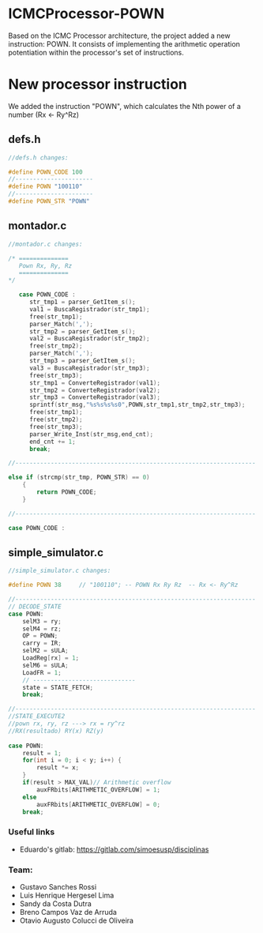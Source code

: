 # ICMCProcessor-POWN
Based on the ICMC Processor architecture, the project added a new instruction: POWN. It consists of implementing the arithmetic operation potentiation within the processor's set of instructions.

# New processor instruction
We added the instruction "POWN", which calculates the Nth power of a number (Rx <- Ry^Rz)
## defs.h
```c
//defs.h changes:

#define POWN_CODE 100
//----------------------
#define POWN "100110"
//----------------------
#define POWN_STR "POWN"
```
## montador.c
```c
//montador.c changes:

/* ==============
   Pown Rx, Ry, Rz
   ==============
*/

   case POWN_CODE :
      str_tmp1 = parser_GetItem_s();
      val1 = BuscaRegistrador(str_tmp1);
      free(str_tmp1);
      parser_Match(',');
      str_tmp2 = parser_GetItem_s();
      val2 = BuscaRegistrador(str_tmp2);
      free(str_tmp2);
      parser_Match(',');
      str_tmp3 = parser_GetItem_s();
      val3 = BuscaRegistrador(str_tmp3);
      free(str_tmp3);
      str_tmp1 = ConverteRegistrador(val1);
      str_tmp2 = ConverteRegistrador(val2);
      str_tmp3 = ConverteRegistrador(val3);
      sprintf(str_msg,"%s%s%s%s0",POWN,str_tmp1,str_tmp2,str_tmp3);
      free(str_tmp1);
      free(str_tmp2);
      free(str_tmp3);
      parser_Write_Inst(str_msg,end_cnt);
      end_cnt += 1;
      break;

//--------------------------------------------------------------------

else if (strcmp(str_tmp, POWN_STR) == 0)
    {
        return POWN_CODE;
    }

//--------------------------------------------------------------------

case POWN_CODE :
```
## simple_simulator.c
```c
//simple_simulator.c changes:

#define POWN 38     // "100110"; -- POWN Rx Ry Rz  -- Rx <- Ry^Rz

//--------------------------------------------------------------------
// DECODE_STATE
case POWN:
    selM3 = ry;
    selM4 = rz;
    OP = POWN;
    carry = IR;
    selM2 = sULA;
    LoadReg[rx] = 1;
    selM6 = sULA;
    LoadFR = 1;
    // -----------------------------
    state = STATE_FETCH;
    break;

//--------------------------------------------------------------------
//STATE_EXECUTE2
//pown rx, ry, rz ---> rx = ry^rz
//RX(resultado) RY(x) RZ(y)
        
case POWN:
    result = 1;
    for(int i = 0; i < y; i++) {
        result *= x;
    }
    if(result > MAX_VAL)// Arithmetic overflow
        auxFRbits[ARITHMETIC_OVERFLOW] = 1;
    else
        auxFRbits[ARITHMETIC_OVERFLOW] = 0;
    break;
```

### Useful links
- Eduardo's gitlab: https://gitlab.com/simoesusp/disciplinas

### Team:
- Gustavo Sanches Rossi
- Luis Henrique Hergesel Lima
- Sandy da Costa Dutra
- Breno Campos Vaz de Arruda
- Otavio Augusto Colucci de Oliveira
